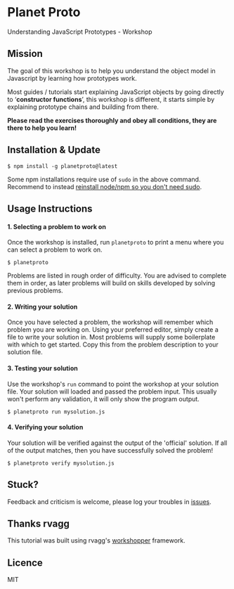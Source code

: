 Planet Proto
=============

Understanding JavaScript Prototypes - Workshop

## Mission

The goal of this workshop is to help you understand the object model in Javascript by learning how prototypes work.

Most guides / tutorials start explaining JavaScript objects by going directly to ‘__constructor functions__’, this workshop is different, it starts simple by explaining prototype chains and building from there.

**Please read the exercises thoroughly and obey all conditions, they are there to help you learn!**

## Installation & Update

```
$ npm install -g planetproto@latest
```

Some npm installations require use of `sudo` in the above command. Recommend to instead [reinstall node/npm so you don't need sudo](https://gist.github.com/isaacs/579814).

## Usage Instructions

#### 1. Selecting a problem to work on

Once the workshop is installed, run `planetproto` to print a menu
where you can select a problem to work on.

```
$ planetproto
```

Problems are listed in rough order of difficulty. You are advised to complete them in order, as later problems
will build on skills developed by solving previous problems.

#### 2. Writing your solution

Once you have selected a problem, the workshop will remember which problem you are working on. 
Using your preferred editor, simply create a file to write your solution in. Most problems will
supply some boilerplate with which to get started. Copy this from the problem description to your
solution file.

#### 3. Testing your solution

Use the workshop's `run` command to point the workshop at your solution file. Your solution will loaded 
and passed the problem input. This usually won't perform any validation, it will only show the program output.

```
$ planetproto run mysolution.js
```
 
#### 4. Verifying your solution

Your solution will be verified against the output of the 'official' solution. 
If all of the output matches, then you have successfully solved the problem!

```
$ planetproto verify mysolution.js
```

## Stuck?

Feedback and criticism is welcome, please log your troubles in [issues](https://github.com/sporto/planetproto/issues). 


## Thanks rvagg

This tutorial was built using rvagg's [workshopper](https://github.com/rvagg/workshopper) framework.

## Licence

MIT
